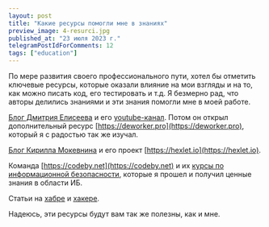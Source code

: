 ```yaml
---
layout: post
title: "Какие ресурсы помогли мне в знаниях"
preview_image: 4-resurci.jpg
published_at: "23 июля 2023 г."
telegramPostIdForComments: 12
tags: ["education"]
---
```


По мере развития своего профессионального пути, хотел бы отметить ключевые ресурсы, которые оказали влияние на мои взгляды и на то, как можно писать код, его тестировать и т.д. Я безмерно рад, что авторы делились знаниями и эти знания помогли мне в моей работе. 

[Блог Дмитрия Елисеева](https://elisdn.ru) и его [youtube-канал](https://www.youtube.com/@ElisDN). Потом он открыл дополнительный ресурс [https://deworker.pro](https://deworker.pro), который я с радостью так же изучал. 

[Блог Кирилла Мокевнина](https://www.youtube.com/@KirillMokevnin/videos) и его проект [https://hexlet.io](https://hexlet.io).

Команда [https://codeby.net](https://codeby.net) и их [курсы по информационной безопасности](https://codeby.school), которые я прошел и получил ценные знания в области ИБ.

Статьи на [хабре](https://habr.com) и [хакере](https://xakep.ru).

Надеюсь, эти ресурсы будут вам так же полезны, как и мне.



